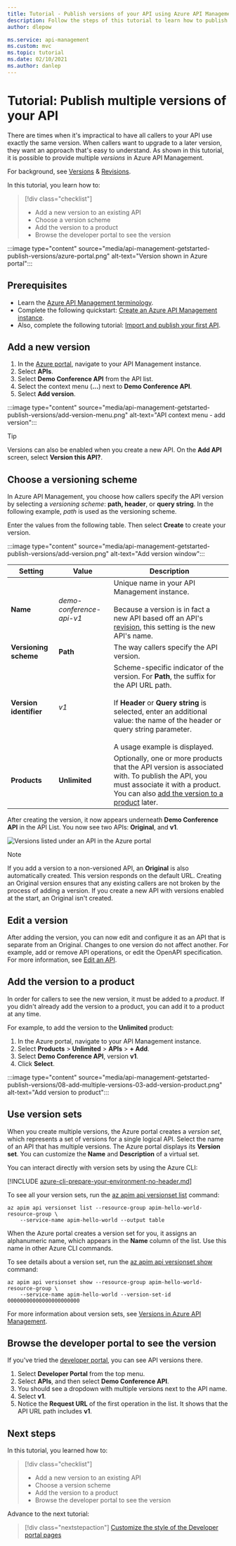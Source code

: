 ```yaml
---
title: Tutorial - Publish versions of your API using Azure API Management 
description: Follow the steps of this tutorial to learn how to publish multiple API versions in API Management.
author: dlepow

ms.service: api-management
ms.custom: mvc
ms.topic: tutorial
ms.date: 02/10/2021
ms.author: danlep
---
```

# Tutorial: Publish multiple versions of your API 

There are times when it's impractical to have all callers to your API use exactly the same version. When callers want to upgrade to a later version, they want an approach that's easy to understand. As shown in this tutorial, it is possible to provide multiple *versions* in Azure API Management. 

For background, see [Versions](api-management-versions.md) & [Revisions](api-management-revisions.md).

In this tutorial, you learn how to:

> [!div class="checklist"]
> * Add a new version to an existing API
> * Choose a version scheme
> * Add the version to a product
> * Browse the developer portal to see the version

:::image type="content" source="media/api-management-getstarted-publish-versions/azure-portal.png" alt-text="Version shown in Azure portal":::

## Prerequisites

+ Learn the [Azure API Management terminology](api-management-terminology.md).
+ Complete the following quickstart: [Create an Azure API Management instance](get-started-create-service-instance.md).
+ Also, complete the following tutorial: [Import and publish your first API](import-and-publish.md).

## Add a new version

1. In the [Azure portal](https://portal.azure.com), navigate to your API Management instance.
1. Select **APIs**.
1. Select **Demo Conference API** from the API list. 
1. Select the context menu (**...**) next to **Demo Conference API**.
1. Select **Add version**.

:::image type="content" source="media/api-management-getstarted-publish-versions/add-version-menu.png" alt-text="API context menu - add version":::


> [!TIP]
> Versions can also be enabled when you create a new API. On the **Add API** screen, select **Version this API?**.

## Choose a versioning scheme

In Azure API Management, you choose how callers specify the API version by selecting a *versioning scheme*: **path, header**, or **query string**. In the following example, *path* is used as the versioning scheme.

Enter the values from the following table. Then select **Create** to create your version.

:::image type="content" source="media/api-management-getstarted-publish-versions/add-version.png" alt-text="Add version window":::



|Setting   |Value  |Description  |
|---------|---------|---------|
|**Name**     |  *demo-conference-api-v1*       |  Unique name in your API Management instance.<br/><br/>Because a version is in fact a new API based off an API's [revision](api-management-get-started-revise-api.md), this setting is the new API's name.   |
|**Versioning scheme**     |  **Path**       |  The way callers specify the API version.     |
|**Version identifier**     |  *v1*       |  Scheme-specific indicator of the version. For **Path**, the suffix for the API URL path. <br/><br/> If **Header** or **Query string** is selected, enter an additional value: the name of the header or query string parameter.<br/><br/> A usage example is displayed.        |
|**Products**     |  **Unlimited**       |  Optionally, one or more products that the API version is associated with. To publish the API, you must associate it with a product. You can also [add the version to a product](#add-the-version-to-a-product) later.      |

After creating the version, it now appears underneath **Demo Conference API** in the API List. You now see two APIs: **Original**, and **v1**.

![Versions listed under an API in the Azure portal](media/api-management-getstarted-publish-versions/version-list.png)

> [!Note]
> If you add a version to a non-versioned API, an **Original** is also automatically created. This version responds on the default URL. Creating an Original version ensures that any existing callers are not broken by the process of adding a version. If you create a new API with versions enabled at the start, an Original isn't created.

## Edit a version

After adding the version, you can now edit and configure it as an API that is separate from an Original. Changes to one version do not affect another. For example, add or remove API operations, or edit the OpenAPI specification. For more information, see [Edit an API](edit-api.md).

## Add the version to a product

In order for callers to see the new version, it must be added to a *product*. If you didn't already add the version to a product, you can add it to a product at any time.

For example, to add the version to the **Unlimited** product:
1. In the Azure portal, navigate to your API Management instance.
1. Select **Products** > **Unlimited** > **APIs** > **+ Add**.
1. Select **Demo Conference API**, version **v1**.
1. Click **Select**.

:::image type="content" source="media/api-management-getstarted-publish-versions/08-add-multiple-versions-03-add-version-product.png" alt-text="Add version to product":::

## Use version sets

When you create multiple versions, the Azure portal creates a *version set*, which represents a set of versions for a single logical API. Select the name of an API that has multiple versions. The Azure portal displays its **Version set**. You can customize the **Name** and **Description** of a virtual set.

You can interact directly with version sets by using the Azure CLI:

[!INCLUDE [azure-cli-prepare-your-environment-no-header.md](~/articles/reusable-content/azure-cli/azure-cli-prepare-your-environment-no-header.md)]

To see all your version sets, run the [az apim api versionset list](/cli/azure/apim/api/versionset#az-apim-api-versionset-list) command:

```azurecli
az apim api versionset list --resource-group apim-hello-world-resource-group \
    --service-name apim-hello-world --output table
```

When the Azure portal creates a version set for you, it assigns an alphanumeric name, which appears in the **Name** column of the list. Use this name in other Azure CLI commands.

To see details about a version set, run the [az apim api versionset show](/cli/azure/apim/api/versionset#az-apim-api-versionset-show) command:

```azurecli
az apim api versionset show --resource-group apim-hello-world-resource-group \
    --service-name apim-hello-world --version-set-id 00000000000000000000000
```

For more information about version sets, see [Versions in Azure API Management](api-management-versions.md#how-versions-are-represented).

## Browse the developer portal to see the version

If you've tried the [developer portal](api-management-howto-developer-portal-customize.md), you can see API versions there.

1. Select **Developer Portal** from the top menu.
2. Select **APIs**, and then select **Demo Conference API**.
3. You should see a dropdown with multiple versions next to the API name.
4. Select **v1**.
5. Notice the **Request URL** of the first operation in the list. It shows that the API URL path includes **v1**.

## Next steps

In this tutorial, you learned how to:

> [!div class="checklist"]
> * Add a new version to an existing API
> * Choose a version scheme 
> * Add the version to a product
> * Browse the developer portal to see the version

Advance to the next tutorial:

> [!div class="nextstepaction"]
> [Customize the style of the Developer portal pages](api-management-howto-developer-portal-customize.md)
